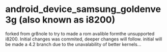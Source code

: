 android_device_samsung_goldenve3g (also known as i8200)
===============================

forked from gr8nole to try to made a rom avalible formthe unsupported i8200. Initial changes was commited, deeper changes will follow. initial will be made a 4.2 branch due to the unavalability of better kernels...
